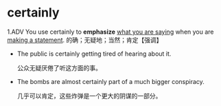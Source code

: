 # certainly

1.ADV You use certainly to **emphasize** <u>what you are saying</u> when you are <u>making a statement</u>. 的确；无疑地；当然；肯定【强调】

- The public is certainly getting tired of hearing about it.

  公众无疑厌倦了听这方面的事。

- The bombs are almost certainly part of a much bigger conspiracy.

   几乎可以肯定，这些炸弹是一个更大的阴谋的一部分。